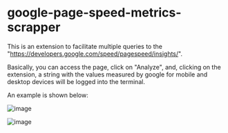# google-page-speed-metrics-scrapper

This is an extension to facilitate multiple queries to the "https://developers.google.com/speed/pagespeed/insights/".

Basically, you can access the page, click on "Analyze", and, clicking on the extension, a string with the values measured by google for mobile and desktop devices will be logged into the terminal.

An example is shown below:

![image](https://user-images.githubusercontent.com/59659732/111207082-f4525080-85a7-11eb-9d3f-ced549a5c40f.png)

![image](https://user-images.githubusercontent.com/59659732/111207193-11871f00-85a8-11eb-8035-2a6dfbcf0217.png)
